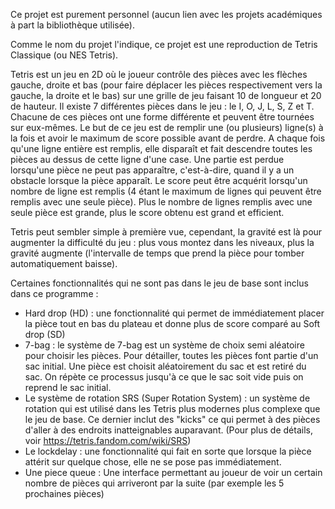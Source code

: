 Ce projet est purement personnel (aucun lien avec les projets académiques à part la bibliothèque utilisée).

Comme le nom du projet l'indique, ce projet est une reproduction de Tetris Classique (ou NES Tetris). 

Tetris est un jeu en 2D où le joueur contrôle des pièces avec les flèches gauche, droite et bas (pour faire déplacer les pièces respectivement vers la gauche, la droite et le bas) sur une grille de jeu faisant 10 de longueur et 20 de hauteur.
Il existe 7 différentes pièces dans le jeu : le I, O, J, L, S, Z et T. Chacune de ces pièces ont une forme différente et peuvent être tournées sur eux-mêmes.
Le but de ce jeu est de remplir une (ou plusieurs) ligne(s) à la fois et avoir le maximum de score possible avant de perdre.
A chaque fois qu'une ligne entière est remplis, elle disparaît et fait descendre toutes les pièces au dessus de cette ligne d'une case.
Une partie est perdue lorsqu'une pièce ne peut pas apparaître, c'est-à-dire, quand il y a un obstacle lorsque la pièce apparaît.
Le score peut être acquérit lorsqu'un nombre de ligne est remplis (4 étant le maximum de lignes qui peuvent être remplis avec une seule pièce). Plus le nombre de lignes remplis avec une seule pièce est grande, plus le score obtenu est grand et efficient.

Tetris peut sembler simple à première vue, cependant, la gravité est là pour augmenter la difficulté du jeu : plus vous montez dans les niveaux, plus la gravité augmente (l'intervalle de temps que prend la pièce pour tomber automatiquement baisse).

Certaines fonctionnalités qui ne sont pas dans le jeu de base sont inclus dans ce programme :
- Hard drop (HD) : une fonctionnalité qui permet de immédiatement placer la pièce tout en bas du plateau et donne plus de score comparé au Soft drop (SD)
- 7-bag : le système de 7-bag est un système de choix semi aléatoire pour choisir les pièces. Pour détailler, toutes les pièces font partie d'un sac initial. Une pièce est choisit aléatoirement du sac et est retiré du sac. On répète ce processus jusqu'à ce que le sac soit vide puis on reprend le sac initial.
- Le système de rotation SRS (Super Rotation System) : un système de rotation qui est utilisé dans les Tetris plus modernes plus complexe que le jeu de base. Ce dernier inclut des "kicks" ce qui permet à des pièces d'aller à des endroits inatteignables auparavant. (Pour plus de détails, voir https://tetris.fandom.com/wiki/SRS)
- Le lockdelay : une fonctionnalité qui fait en sorte que lorsque la pièce attérit sur quelque chose, elle ne se pose pas immédiatement.
- Une piece queue : Une interface permettant au joueur de voir un certain nombre de pièces qui arriveront par la suite (par exemple les 5 prochaines pièces)